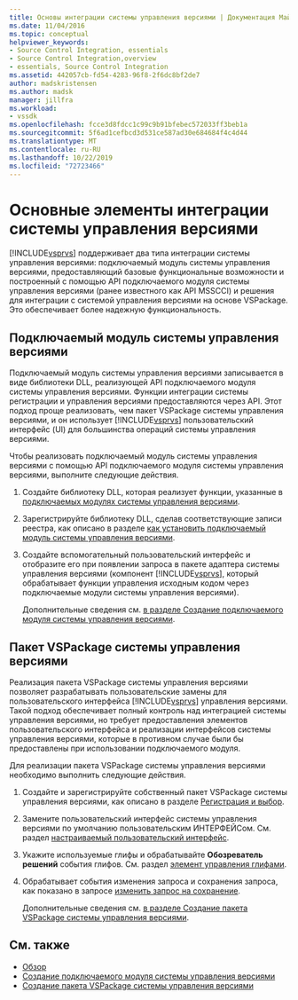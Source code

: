 ```yaml
---
title: Основы интеграции системы управления версиями | Документация Майкрософт
ms.date: 11/04/2016
ms.topic: conceptual
helpviewer_keywords:
- Source Control Integration, essentials
- Source Control Integration,overview
- essentials, Source Control Integration
ms.assetid: 442057cb-fd54-4283-96f8-2f6dc8bf2de7
author: madskristensen
ms.author: madsk
manager: jillfra
ms.workload:
- vssdk
ms.openlocfilehash: fcce3d8fdcc1c99c9b91bfebec572033ff3beb1a
ms.sourcegitcommit: 5f6ad1cefbcd3d531ce587ad30e684684f4c4d44
ms.translationtype: MT
ms.contentlocale: ru-RU
ms.lasthandoff: 10/22/2019
ms.locfileid: "72723466"
---
```

# <a name="source-control-integration-essentials"></a>Основные элементы интеграции системы управления версиями
[!INCLUDE[vsprvs](../../code-quality/includes/vsprvs_md.md)] поддерживает два типа интеграции системы управления версиями: подключаемый модуль системы управления версиями, предоставляющий базовые функциональные возможности и построенный с помощью API подключаемого модуля системы управления версиями (ранее известного как API MSSCCI) и решения для интеграции с системой управления версиями на основе VSPackage. Это обеспечивает более надежную функциональность.

## <a name="source-control-plug-in"></a>Подключаемый модуль системы управления версиями
 Подключаемый модуль системы управления версиями записывается в виде библиотеки DLL, реализующей API подключаемого модуля системы управления версиями. Функции интеграции системы регистрации и управления версиями предоставляются через API. Этот подход проще реализовать, чем пакет VSPackage системы управления версиями, и он использует [!INCLUDE[vsprvs](../../code-quality/includes/vsprvs_md.md)] пользовательский интерфейс (UI) для большинства операций системы управления версиями.

 Чтобы реализовать подключаемый модуль системы управления версиями с помощью API подключаемого модуля системы управления версиями, выполните следующие действия.

1. Создайте библиотеку DLL, которая реализует функции, указанные в [подключаемых модулях системы управления версиями](../../extensibility/source-control-plug-ins.md).

2. Зарегистрируйте библиотеку DLL, сделав соответствующие записи реестра, как описано в разделе [как установить подключаемый модуль системы управления версиями](../../extensibility/internals/how-to-install-a-source-control-plug-in.md).

3. Создайте вспомогательный пользовательский интерфейс и отобразите его при появлении запроса в пакете адаптера системы управления версиями (компонент [!INCLUDE[vsprvs](../../code-quality/includes/vsprvs_md.md)], который обрабатывает функции управления исходным кодом через подключаемые модули системы управления версиями).

   Дополнительные сведения см. [в разделе Создание подключаемого модуля системы управления версиями](../../extensibility/internals/creating-a-source-control-plug-in.md).

## <a name="source-control-vspackage"></a>Пакет VSPackage системы управления версиями
 Реализация пакета VSPackage системы управления версиями позволяет разрабатывать пользовательские замены для пользовательского интерфейса [!INCLUDE[vsprvs](../../code-quality/includes/vsprvs_md.md)] управления версиями. Такой подход обеспечивает полный контроль над интеграцией системы управления версиями, но требует предоставления элементов пользовательского интерфейса и реализации интерфейсов системы управления версиями, которые в противном случае были бы предоставлены при использовании подключаемого модуля.

 Для реализации пакета VSPackage системы управления версиями необходимо выполнить следующие действия.

1. Создайте и зарегистрируйте собственный пакет VSPackage системы управления версиями, как описано в разделе [Регистрация и выбор](../../extensibility/internals/registration-and-selection-source-control-vspackage.md).

2. Замените пользовательский интерфейс системы управления версиями по умолчанию пользовательским ИНТЕРФЕЙСом. См. раздел [настраиваемый пользовательский интерфейс](../../extensibility/internals/custom-user-interface-source-control-vspackage.md).

3. Укажите используемые глифы и обрабатывайте **Обозреватель решений** события глифов. См. раздел [элемент управления глифами](../../extensibility/internals/glyph-control-source-control-vspackage.md).

4. Обрабатывает события изменения запроса и сохранения запроса, как показано в запросе [изменить запрос на сохранение](../../extensibility/internals/query-edit-query-save-source-control-vspackage.md).

   Дополнительные сведения см. [в разделе Создание пакета VSPackage системы управления версиями](../../extensibility/internals/creating-a-source-control-vspackage.md).

## <a name="see-also"></a>См. также
- [Обзор](../../extensibility/internals/source-control-integration-overview.md)
- [Создание подключаемого модуля системы управления версиями](../../extensibility/internals/creating-a-source-control-plug-in.md)
- [Создание пакета VSPackage системы управления версиями](../../extensibility/internals/creating-a-source-control-vspackage.md)